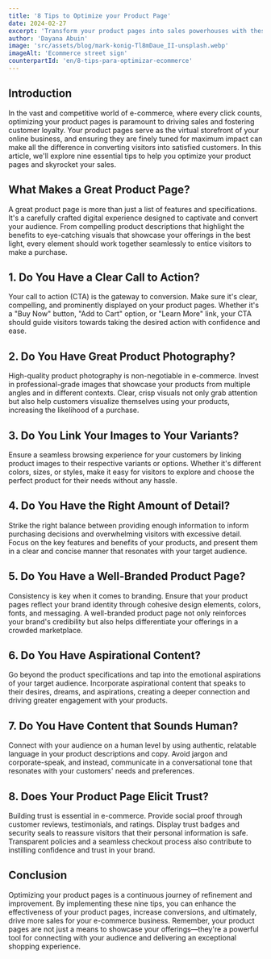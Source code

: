 ```yaml
---
title: '8 Tips to Optimize your Product Page'
date: 2024-02-27
excerpt: 'Transform your product pages into sales powerhouses with these 8 essential tips. Elevate your e-commerce game and boost conversions today'
author: 'Dayana Abuin'
image: 'src/assets/blog/mark-konig-Tl8mDaue_II-unsplash.webp'
imageAlt: 'Ecommerce street sign'
counterpartId: 'en/8-tips-para-optimizar-ecommerce'
---
```


## Introduction

In the vast and competitive world of e-commerce, where every click counts, optimizing your product pages is paramount to driving sales and fostering customer loyalty. Your product pages serve as the virtual storefront of your online business, and ensuring they are finely tuned for maximum impact can make all the difference in converting visitors into satisfied customers. In this article, we'll explore nine essential tips to help you optimize your product pages and skyrocket your sales.

## What Makes a Great Product Page?

A great product page is more than just a list of features and specifications. It's a carefully crafted digital experience designed to captivate and convert your audience. From compelling product descriptions that highlight the benefits to eye-catching visuals that showcase your offerings in the best light, every element should work together seamlessly to entice visitors to make a purchase.

## 1. Do You Have a Clear Call to Action?

Your call to action (CTA) is the gateway to conversion. Make sure it's clear, compelling, and prominently displayed on your product pages. Whether it's a "Buy Now" button, "Add to Cart" option, or "Learn More" link, your CTA should guide visitors towards taking the desired action with confidence and ease.

## 2. Do You Have Great Product Photography?

High-quality product photography is non-negotiable in e-commerce. Invest in professional-grade images that showcase your products from multiple angles and in different contexts. Clear, crisp visuals not only grab attention but also help customers visualize themselves using your products, increasing the likelihood of a purchase.

## 3. Do You Link Your Images to Your Variants?

Ensure a seamless browsing experience for your customers by linking product images to their respective variants or options. Whether it's different colors, sizes, or styles, make it easy for visitors to explore and choose the perfect product for their needs without any hassle.

## 4. Do You Have the Right Amount of Detail?

Strike the right balance between providing enough information to inform purchasing decisions and overwhelming visitors with excessive detail. Focus on the key features and benefits of your products, and present them in a clear and concise manner that resonates with your target audience.

## 5. Do You Have a Well-Branded Product Page?

Consistency is key when it comes to branding. Ensure that your product pages reflect your brand identity through cohesive design elements, colors, fonts, and messaging. A well-branded product page not only reinforces your brand's credibility but also helps differentiate your offerings in a crowded marketplace.

## 6. Do You Have Aspirational Content?

Go beyond the product specifications and tap into the emotional aspirations of your target audience. Incorporate aspirational content that speaks to their desires, dreams, and aspirations, creating a deeper connection and driving greater engagement with your products.

## 7. Do You Have Content that Sounds Human?

Connect with your audience on a human level by using authentic, relatable language in your product descriptions and copy. Avoid jargon and corporate-speak, and instead, communicate in a conversational tone that resonates with your customers' needs and preferences.

## 8. Does Your Product Page Elicit Trust?

Building trust is essential in e-commerce. Provide social proof through customer reviews, testimonials, and ratings. Display trust badges and security seals to reassure visitors that their personal information is safe. Transparent policies and a seamless checkout process also contribute to instilling confidence and trust in your brand.

## Conclusion

Optimizing your product pages is a continuous journey of refinement and improvement. By implementing these nine tips, you can enhance the effectiveness of your product pages, increase conversions, and ultimately, drive more sales for your e-commerce business. Remember, your product pages are not just a means to showcase your offerings—they're a powerful tool for connecting with your audience and delivering an exceptional shopping experience.
